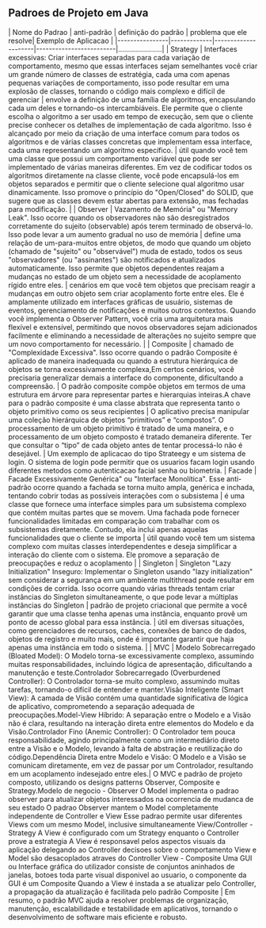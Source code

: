 ## Padroes de Projeto em Java

| Nome do Padrao | anti-padrão | definição do padrão | problema que ele resolve| Exemplo de Aplicacao |
|----------------|-------------|---------------------|-------------------------|......................|
| Strategy         | Interfaces excessivas: Criar interfaces separadas para cada variação de comportamento, mesmo que essas interfaces sejam semelhantes você criar um grande número de classes de estratégia, cada uma com apenas pequenas variações de comportamento, isso pode resultar em uma explosão de classes, tornando o código mais complexo e difícil de gerenciar         | envolve a definição de uma família de algoritmos, encapsulando cada um deles e tornando-os intercambiáveis. Ele permite que o cliente escolha o algoritmo a ser usado em tempo de execução, sem que o cliente precise conhecer os detalhes de implementação de cada algoritmo. Isso é alcançado por meio da criação de uma interface comum para todos os algoritmos e de várias classes concretas que implementam essa interface, cada uma representando um algoritmo específico.           |   útil quando você tem uma classe que possui um comportamento variável que pode ser implementado de várias maneiras diferentes. Em vez de codificar todos os algoritmos diretamente na classe cliente, você pode encapsulá-los em objetos separados e permitir que o cliente selecione qual algoritmo usar dinamicamente. Isso promove o princípio do "Open/Closed" do SOLID, que sugere que as classes devem estar abertas para extensão, mas fechadas para modificação.    | 
| Observer       | Vazamento de Memória" ou "Memory Leak". Isso ocorre quando os observadores não são desregistrados corretamente do sujeito (observable) após terem terminado de observá-lo. Isso pode levar a um aumento gradual no uso de memória | define uma relação de um-para-muitos entre objetos, de modo que quando um objeto (chamado de "sujeito" ou "observável") muda de estado, todos os seus "observadores" (ou "assinantes") são notificados e atualizados automaticamente. Isso permite que objetos dependentes reajam a mudanças no estado de um objeto sem a necessidade de acoplamento rígido entre eles.         |   cenários em que você tem objetos que precisam reagir a mudanças em outro objeto sem criar acoplamento forte entre eles. Ele é amplamente utilizado em interfaces gráficas de usuário, sistemas de eventos, gerenciamento de notificações e muitos outros contextos. Quando você implementa o Observer Pattern, você cria uma arquitetura mais flexível e extensível, permitindo que novos observadores sejam adicionados facilmente e eliminando a necessidade de alterações no sujeito sempre que um novo comportamento for necessário. |
| Composite       | chamado de "Complexidade Excessiva". Isso ocorre quando o padrão Composite é aplicado de maneira inadequada ou quando a estrutura hierárquica de objetos se torna excessivamente complexa,Em certos cenários, você precisaria generalizar demais a interface do componente, dificultando a compreensão. | O padrão composite compõe objetos em termos de uma estrutura em árvore para representar partes e hierarquias inteiras.A chave para o padrão composite é uma classe abstrata que representa tanto o objeto primitivo como os seus recipientes       |  O aplicativo precisa manipular uma coleção hierárquica de objetos “primitivos” e “compostos”. O processamento de um objeto primitivo é tratado de uma maneira, e o processamento de um objeto composto é tratado demaneira diferente. Ter que consultar o “tipo” de cada objeto antes de tentar processá-lo não é desejável. | Um exemplo de aplicacao do tipo Strateegy e um sistema de login. O sistema de login pode permitir que os usuarios facam login usando diferentes metodos como autenticacao facial senha ou biometria.
| Facade       | Facade Excessivamente Genérica" ou "Interface Monolítica". Esse anti-padrão ocorre quando a fachada se torna muito ampla, genérica e inchada, tentando cobrir todas as possíveis interações com o subsistema |  é uma classe que fornece uma interface simples para um subsistema complexo que contém muitas partes que se movem. Uma fachada pode fornecer funcionalidades limitadas em comparação com trabalhar com os subsistemas diretamente. Contudo, ela inclui apenas aquelas funcionalidades que o cliente se importa      | útil quando você tem um sistema complexo com muitas classes interdependentes e deseja simplificar a interação do cliente com o sistema. Ele promove a separação de preocupações e reduz o acoplamento |
| Singleton       | Singleton "Lazy Initialization" Inseguro: Implementar o Singleton usando "lazy initialization" sem considerar a segurança em um ambiente multithread pode resultar em condições de corrida. Isso ocorre quando várias threads tentam criar instâncias do Singleton simultaneamente, o que pode levar a múltiplas instâncias do Singleton |   padrão de projeto criacional que permite a você garantir que uma classe tenha apenas uma instância, enquanto provê um ponto de acesso global para essa instância.     |  útil em diversas situações, como gerenciadores de recursos, caches, conexões de banco de dados, objetos de registro e muito mais, onde é importante garantir que haja apenas uma instância em todo o sistema. |
| MVC    |  Modelo Sobrecarregado (Bloated Model): O Modelo torna-se excessivamente complexo, assumindo muitas responsabilidades, incluindo lógica de apresentação, dificultando a manutenção e teste.Controlador Sobrecarregado (Overburdened Controller): O Controlador torna-se muito complexo, assumindo muitas tarefas, tornando-o difícil de entender e manter.Visão Inteligente (Smart View): A camada de Visão contém uma quantidade significativa de lógica de aplicativo, comprometendo a separação adequada de preocupações.Model-View Híbrido: A separação entre o Modelo e a Visão não é clara, resultando na interação direta entre elementos do Modelo e da Visão.Controlador Fino (Anemic Controller): O Controlador tem pouca responsabilidade, agindo principalmente como um intermediário direto entre a Visão e o Modelo, levando à falta de abstração e reutilização do código.Dependência Direta entre Modelo e Visão: O Modelo e a Visão se comunicam diretamente, em vez de passar por um Controlador, resultando em um acoplamento indesejado entre eles.| O MVC e padrão de projeto composto, utilizando os designs patterns Observer, Composite e Strategy.Modelo de negocio - Observer O Model implementa o padrao observer para atualizar objetos interessados na ocorrencia de mudanca de seu estado O padrao Observer mantem o Model completamente independente de Controller e View Esse padrao permite usar diferentes Views com um mesmo Model, inclusive simultaneamente View/Controller - Strategy A View é configurado com um Strategy enquanto o Controller prove a estrategia A View é responsavel pelos aspectos visuais da aplicação delegando ao Controller decisoes sobre o comportamento View e Model são desacoplados atraves do Controller View - Composite Uma GUI ou Interface gráfica do utilizador consiste de conjuntos aninhados de janelas, botoes toda  parte visual disponivel ao usuario, o componente da GUI é um Composite Quando a View é instada a se atualizar pelo Controller, a propagação da atualização é facilitada pelo padrão Composite  | Em resumo, o padrão MVC ajuda a resolver problemas de organização, manutenção, escalabilidade e testabilidade em aplicativos, tornando o desenvolvimento de software mais eficiente e robusto.

